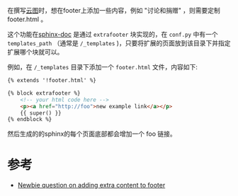 在撰写[云图](https://cloud-atlas.readthedocs.io/zh_CN/latest/index.html)时，想在footer上添加一些内容，例如 "讨论和捐赠" ，则需要定制 footer.html 。

这个功能在[sphinx-doc](http://sphinx-doc.org/) 是通过 `extrafooter` 块实现的，在 `conf.py` 中有一个 `templates_path` （通常是 `/_templates` )，只要将扩展的页面放到该目录下并指定扩展哪个块就可以。

例如，在 `/_templates` 目录下添加一个 `footer.html` 文件，内容如下:

```html
{% extends '!footer.html' %}

{% block extrafooter %}
    <!-- your html code here -->
    <p><a href="http://foo">new example link</a></p>
    {{ super() }}
{% endblock %}
```

然后生成的的sphinx的每个页面底部都会增加一个 foo 链接。

# 参考

* [Newbie question on adding extra content to footer](https://github.com/rtfd/sphinx_rtd_theme/issues/349)
